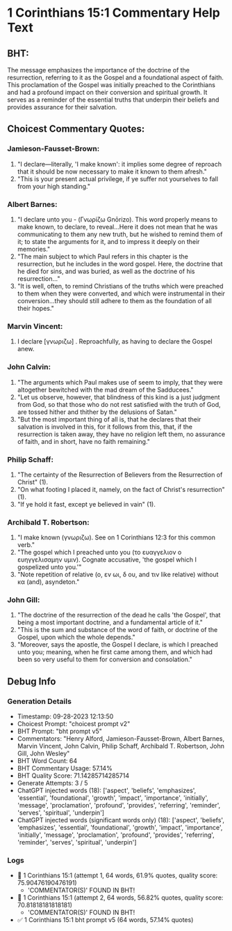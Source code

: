 # 1 Corinthians 15:1 Commentary Help Text

## BHT:
The message emphasizes the importance of the doctrine of the resurrection, referring to it as the Gospel and a foundational aspect of faith. This proclamation of the Gospel was initially preached to the Corinthians and had a profound impact on their conversion and spiritual growth. It serves as a reminder of the essential truths that underpin their beliefs and provides assurance for their salvation.

## Choicest Commentary Quotes:
### Jamieson-Fausset-Brown:
1. "I declare—literally, 'I make known': it implies some degree of reproach that it should be now necessary to make it known to them afresh." 
2. "This is your present actual privilege, if ye suffer not yourselves to fall from your high standing."

### Albert Barnes:
1. "I declare unto you - (Γνωρίζω Gnōrizo). This word properly means to make known, to declare, to reveal...Here it does not mean that he was communicating to them any new truth, but he wished to remind them of it; to state the arguments for it, and to impress it deeply on their memories."
2. "The main subject to which Paul refers in this chapter is the resurrection, but he includes in the word gospel. Here, the doctrine that he died for sins, and was buried, as well as the doctrine of his resurrection..."
3. "It is well, often, to remind Christians of the truths which were preached to them when they were converted, and which were instrumental in their conversion...they should still adhere to them as the foundation of all their hopes."

### Marvin Vincent:
1. I declare [γνωριζω] . Reproachfully, as having to declare the Gospel anew.

### John Calvin:
1. "The arguments which Paul makes use of seem to imply, that they were altogether bewitched with the mad dream of the Sadducees."
2. "Let us observe, however, that blindness of this kind is a just judgment from God, so that those who do not rest satisfied with the truth of God, are tossed hither and thither by the delusions of Satan."
3. "But the most important thing of all is, that he declares that their salvation is involved in this, for it follows from this, that, if the resurrection is taken away, they have no religion left them, no assurance of faith, and in short, have no faith remaining."

### Philip Schaff:
1. "The certainty of the Resurrection of Believers from the Resurrection of Christ" (1).
2. "On what footing I placed it, namely, on the fact of Christ's resurrection" (1).
3. "If ye hold it fast, except ye believed in vain" (1).

### Archibald T. Robertson:
1. "I make known (γνωριζω). See on 1 Corinthians 12:3 for this common verb."
2. "The gospel which I preached unto you (το ευαγγελιον ο ευηγγελισαμην υμιν). Cognate accusative, 'the gospel which I gospelized unto you.'"
3. "Note repetition of relative (ο, εν ωι, δ ου, and τιν like relative) without κα (and), asyndeton."

### John Gill:
1. "The doctrine of the resurrection of the dead he calls 'the Gospel', that being a most important doctrine, and a fundamental article of it."
2. "This is the sum and substance of the word of faith, or doctrine of the Gospel, upon which the whole depends."
3. "Moreover, says the apostle, the Gospel I declare, is which I preached unto you; meaning, when he first came among them, and which had been so very useful to them for conversion and consolation."


## Debug Info
### Generation Details
- Timestamp: 09-28-2023 12:13:50
- Choicest Prompt: "choicest prompt v2"
- BHT Prompt: "bht prompt v5"
- Commentators: "Henry Alford, Jamieson-Fausset-Brown, Albert Barnes, Marvin Vincent, John Calvin, Philip Schaff, Archibald T. Robertson, John Gill, John Wesley"
- BHT Word Count: 64
- BHT Commentary Usage: 57.14%
- BHT Quality Score: 71.14285714285714
- Generate Attempts: 3 / 5
- ChatGPT injected words (18):
	['aspect', 'beliefs', 'emphasizes', 'essential', 'foundational', 'growth', 'impact', 'importance', 'initially', 'message', 'proclamation', 'profound', 'provides', 'referring', 'reminder', 'serves', 'spiritual', 'underpin']
- ChatGPT injected words (significant words only) (18):
	['aspect', 'beliefs', 'emphasizes', 'essential', 'foundational', 'growth', 'impact', 'importance', 'initially', 'message', 'proclamation', 'profound', 'provides', 'referring', 'reminder', 'serves', 'spiritual', 'underpin']

### Logs
- 🔄 1 Corinthians 15:1 (attempt 1, 64 words, 61.9% quotes, quality score: 75.90476190476191) 
	- 'COMMENTATOR(S)' FOUND IN BHT!
- 🔄 1 Corinthians 15:1 (attempt 2, 64 words, 56.82% quotes, quality score: 70.81818181818181) 
	- 'COMMENTATOR(S)' FOUND IN BHT!
- ✅ 1 Corinthians 15:1 bht prompt v5 (64 words, 57.14% quotes)